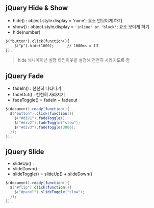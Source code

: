 ## jQuery Hide & Show

* hide() : object.style.display = 'none';
요소 안보이게 하기
* show() : object.style.display = `'inline' or 'block'`;
요소 보이게 하기
* hide(number)
```HTML
$("button").click(function(){  
	$("p").hide(1000);  	// 1000ms = 1초
});
```
>hide 애니메이션 설정
타임아웃을 설정해 천천히 사라지도록 함

## jQuery Fade
* fadeIn() : 천천히 나타나기
* fadeOut() : 천천히 사라지기
* fadeToggle() = fadein + fadeout

```JAVA
$(document).ready(function(){
  $("button").click(function(){
    $("#div1").fadeToggle();
    $("#div2").fadeToggle("slow");
    $("#div3").fadeToggle(3000);
  });
});
```

## jQuery Slide
* slideUp() : 
* slideDown() :  
* slideToggle() = slideUp() + slideDown()
```JAVA
$(document).ready(function(){
  $("#flip").click(function(){
    $("#panel").slideToggle("slow");
  });
});
```
<!--stackedit_data:
eyJoaXN0b3J5IjpbODY5OTAwNDA4XX0=
-->